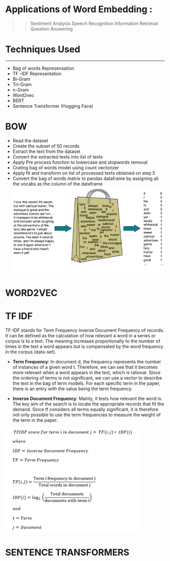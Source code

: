 
# Applications of Word Embedding :

>> Sentiment Analysis
>> Speech Recognition
>> Information Retrieval
>> Question Answering

# Techniques Used
------

- Bag of words Represensation
- TF -IDF Representation
- Bi-Gram
- Tri-Gram
- n-Gram
- Word2vec
- BERT
- Sentence Transformer (Hugging Face)


# BOW 
  - Read the dataset
  - Create the subset of 50 records
  - Extract the text from the dataset
  - Convert the extracted texts into list of texts
  - Apply Pre process function to lowercase and stopwords removal
  - Crating bag of words model using count vectorizer
  - Apply fit and transform on list of processed texts obtained on step 5
  - Convert the bag of words matrix to pandas dataframe by assigning all the vocabs as the column of the dataframe
 ![IMG](https://github.com/RAJGUPTA28/QuickNLP-TextInspect/blob/main/Text_Representation/img/bow.png)

# WORD2VEC

# TF IDF
TF-IDF stands for Term Frequency Inverse Document Frequency of records. It can be defined as the calculation of how relevant a word in a series or corpus is to a text. The meaning increases proportionally to the number of times in the text a word appears but is compensated by the word frequency in the corpus (data-set).

- **Term Frequency**: In document d, the frequency represents the number of instances of a given word t. Therefore, we can see that it becomes more relevant when a word appears in the text, which is rational. Since the ordering of terms is not significant, we can use a vector to describe the text in the bag of term models. For each specific term in the paper, there is an entry with the value being the term frequency.

- **Inverse Document Frequency**: Mainly, it tests how relevant the word is. The key aim of the search is to locate the appropriate records that fit the demand. Since tf considers all terms equally significant, it is therefore not only possible to use the term frequencies to measure the weight of the term in the paper.

 ![IMG](https://github.com/RAJGUPTA28/QuickNLP-TextInspect/blob/main/Text_Representation/img/tfidf.webp)


 # SENTENCE TRANSFORMERS
 
